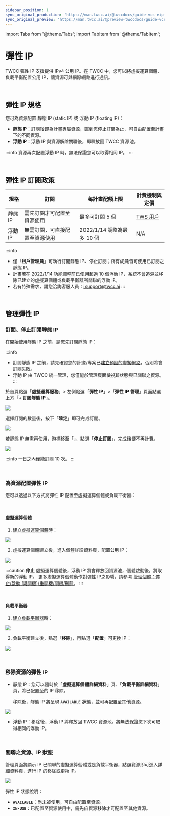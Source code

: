 ```yaml
---
sidebar_position: 1
sync_original_production: 'https://man.twcc.ai/@twccdocs/guide-vcs-eip-zh'
sync_original_preview: 'https://man.twcc.ai/@preview-twccdocs/guide-vcs-eip-zh'
---
```


import Tabs from '@theme/Tabs';
import TabItem from '@theme/TabItem';

# 彈性 IP

TWCC 彈性 IP 支援提供 IPv4 公用 IP。在 TWCC 中，您可以將虛擬運算個體、負載平衡配置公用 IP，讓資源可與網際網路進行通訊。

<br/>

## 彈性 IP 規格

您可為資源配置 靜態 IP (static IP) 或 浮動 IP (floating IP)：
- **靜態 IP**：訂閱後即為計畫專屬資源，直到您停止訂閱為止，可自由配置至計畫下的不同資源。
- **浮動 IP**：浮動 IP 與資源解除關聯後，即釋放回 TWCC 資源池。


:::info
資源再次配置浮動 IP 時，無法保證您可以取得相同 IP。
:::

<br/>


## 彈性 IP 訂閱政策


| 規格 | 訂閱 | 每計畫配額上限 |計費機制與定價
| -------- | -------- | -------- | -------- |
| 靜態 IP    | 需先訂閱才可配置至資源使用     | 最多可訂閱 5 個     | [TWS 用戶](/docs/pricing#彈性-ip-elastic-ip-eip)   |
| 浮動 IP    | 無需訂閱，可直接配置至資源使用    | 2022/1/14 調整為最多 10 個     |  N/A   |



:::info
- 僅「**租戶管理員**」可執行訂閱靜態 IP、停止訂閱；所有成員皆可使用已訂閱之靜態 IP。
- 計畫若在 2022/1/14 功能調整前已使用超過 10 個浮動 IP，系統不會追溯並移除已建立的虛擬算個體或負載平衡器所關聯的浮動 IP。
- 若有特殊需求，請您洽詢客服人員：<ins><a href = "mailto: isupport@twcc.ai">isupport@twcc.ai</a></ins>
:::

<br/>


## 管理彈性 IP

### 訂閱、停止訂閱靜態 IP

在開始使用靜態 IP 之前，請您先訂閱靜態 IP：

:::info
- 訂閱靜態 IP 之前，請先確認您的計畫/專案已[<ins>建立預設的虛擬網路</ins>](../../tutorials/create-default-network.md)，否則將會訂閱失敗。
- 浮動 IP 由 TWCC 統一管理，您僅能於管理頁面檢視其狀態與已關聯之資源。
:::


於首頁點選「**虛擬運算服務**」> 左側點選「**彈性 IP**」>「**彈性 IP 管理**」頁面點選上方「**+ 訂閱靜態 IP**」。


![](https://i.imgur.com/5y5Nidn.png)

選擇訂閱的數量後，按下「**確定**」即可完成訂閱。


![](https://cos.twcc.ai/SYS-MANUAL/uploads/upload_6823622c85310fbafc123c12841b5177.png)


若靜態 IP 無需再使用，游標移至「<i class="fa fa-ellipsis-v fa-20" aria-hidden="true"></i>」，點選「**停止訂閱**」，完成後便不再計費。


![](https://i.imgur.com/XsPPQKO.png)

:::info
一日之內僅能訂閱 10 次。
:::

<br/>


### 為資源配置彈性 IP

您可以透過以下方式將彈性 IP 配置至虛擬運算個體或負載平衡器：

<br/>

#### 虛擬運算個體

1. [建立虛擬運算個體](../create/create-instances.md)時：

![](https://cos.twcc.ai/SYS-MANUAL/uploads/upload_a9d407b8548c8f2e810d8f8f7a6ef3ea.png)



2. 虛擬運算個體建立後，進入個體詳細資料頁，配置公用 IP：

![](https://cos.twcc.ai/SYS-MANUAL/uploads/upload_8d0974fbe8afa4c91e2bb17b531928e5.png)

:::caution
**停止** 虛擬運算個體後，浮動 IP 將會釋放回資源池，個體啟動後，將取得新的浮動 IP。
更多虛擬運算個體動作對彈性 IP之影響，請參考 <ins>[<ins>管理個體：停止/啟動 (與開機)/重開機/關機/刪除</ins>](../manage-monitor/manage-instances.md)</ins>。
:::

<br/>

#### 負載平衡器

1. [建立負載平衡器](./load-balancing.md)時：

![](https://cos.twcc.ai/SYS-MANUAL/uploads/upload_8ca4c2cc4f7fdb6ab0586489b97b3c62.png)

2. 負載平衡建立後，點選「**移除**」，再點選「**配置**」可更換 IP：

![](https://cos.twcc.ai/SYS-MANUAL/uploads/upload_43c0ac03a6f857fe742165fe78b073ba.png)

<br/>

### 移除資源的彈性 IP

- 靜態 IP：您可以隨時於「**虛擬運算個體詳細資料**」頁、「**負載平衡詳細資料**」頁，將已配置至的 IP 移除。

  移除後，靜態 IP 將呈現 **`AVAILABLE`** 狀態，並可再配置至其他資源。

![](https://i.imgur.com/5Y78Qme.png)


- 浮動 IP：移除後，浮動 IP 將釋放回 TWCC 資源池。將無法保證您下次可取得相同的浮動 IP。

<br/>

### 關聯之資源、IP 狀態

管理頁面將顯示 IP 已關聯的虛擬運算個體或是負載平衡器，點選資源即可進入詳細資料頁，進行 IP 的移除或更換 IP。

![](https://cos.twcc.ai/SYS-MANUAL/uploads/upload_e70c949cfb824e12e969257d8d8189f5.png)


彈性 IP 狀態說明：

- **`AVAILABLE`**：尚未被使用，可自由配置至資源。
- **`IN-USE`**：已配置至資源使用中，需先自資源移除才可配置至其他資源。